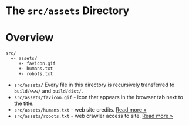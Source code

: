 # The `src/assets` Directory

# Overview

```
src/
  +- assets/
     +- favicon.gif
     +- humans.txt
     +- robots.txt
```

* `src/assets/` Every file in this directory is recursively transferred to 
  `build/www/` and `build/dist/`.
* `src/assets/favicon.gif` - icon that appears in the browser tab next to the
  title.
* `src/assets/humans.txt` - web site credits. [Read more &raquo;](http://humanstxt.org/)
* `src/assets/robots.txt` - web crawler access to site. [Read more &raquo;](http://www.robotstxt.org/)
